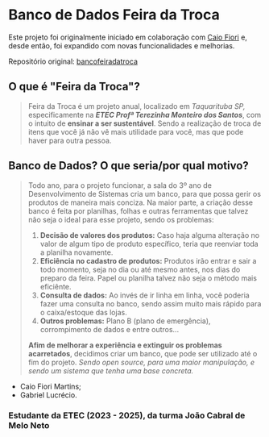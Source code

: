 # Banco de Dados Feira da Troca

Este projeto foi originalmente iniciado em colaboração com [Caio Fiori](https://github.com/FioriMartins/bancofeiradatroca) e, desde então, foi expandido com novas funcionalidades e melhorias.

Repositório original: [bancofeiradatroca](https://github.com/FioriMartins/bancofeiradatroca)

## O que é "Feira da Troca"?

> Feira da Troca é um projeto anual, localizado em *Taquarituba SP,* especificamente na ***ETEC Profª Terezinha Monteiro dos Santos***, com o intuito de **ensinar a ser sustentável**. Sendo a realização de troca de itens que você já não vê mais utilidade para você, mas que pode haver para outra pessoa.

## Banco de Dados? O que seria/por qual motivo?
>
> Todo ano, para o projeto funcionar, a sala do 3º ano de Desenvolvimento de Sistemas cria um banco, para que possa gerir os produtos de maneira mais conciza. Na maior parte, a criação desse banco é feita por planilhas, folhas e outras ferramentas que talvez não seja o ideal para esse projeto, sendo os problemas:
>
> 1. **Decisão de valores dos produtos:** Caso haja alguma alteração no valor de algum tipo de produto específico, teria que reenviar toda a planilha novamente.
> 2. **Eficiência no cadastro de produtos:** Produtos irão entrar e sair a todo momento, seja no dia ou até mesmo antes, nos dias do preparo da feira. Papel ou planilha talvez não seja o método mais eficiênte.
> 3. **Consulta de dados:** Ao invés de ir linha em linha, você poderia fazer uma consulta no banco, sendo assim muito mais rápido para o caixa/estoque das lojas.
> 4. **Outros problemas:** Plano B (plano de emergência), corrompimento de dados e entre outros...
>
> **Afim de melhorar a experiência e extinguir os problemas acarretados**, decidimos criar um banco, que pode ser utilizado até o fim do projeto. *Sendo open source, para uma maior manipulação, e sendo um sistema que tenha uma base concreta.*

- Caio Fiori Martins;
- Gabriel Lucrécio.

### Estudante da ETEC (2023 - 2025), da turma João Cabral de Melo Neto
